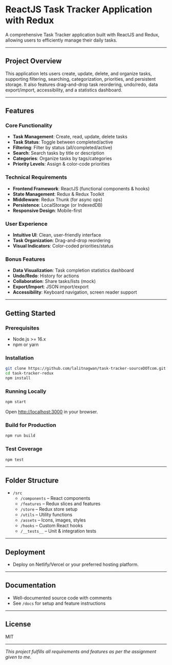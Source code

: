 # ReactJS Task Tracker Application with Redux

A comprehensive Task Tracker application built with ReactJS and Redux, allowing users to efficiently manage their daily tasks.

---

## Project Overview

This application lets users create, update, delete, and organize tasks, supporting filtering, searching, categorization, priorities, and persistent storage. It also features drag-and-drop task reordering, undo/redo, data export/import, accessibility, and a statistics dashboard.

---

## Features

### Core Functionality

- **Task Management**: Create, read, update, delete tasks
- **Task Status**: Toggle between completed/active
- **Filtering**: Filter by status (all/completed/active)
- **Search**: Search tasks by title or description
- **Categories**: Organize tasks by tags/categories
- **Priority Levels**: Assign & color-code priorities

### Technical Requirements

- **Frontend Framework**: ReactJS (functional components & hooks)
- **State Management**: Redux & Redux Toolkit
- **Middleware**: Redux Thunk (for async ops)
- **Persistence**: LocalStorage (or IndexedDB)
- **Responsive Design**: Mobile-first

### User Experience

- **Intuitive UI**: Clean, user-friendly interface
- **Task Organization**: Drag-and-drop reordering
- **Visual Indicators**: Color-coded priorities/status

### Bonus Features

- **Data Visualization**: Task completion statistics dashboard
- **Undo/Redo**: History for actions
- **Collaboration**: Share tasks/lists (mock)
- **Export/Import**: JSON import/export
- **Accessibility**: Keyboard navigation, screen reader support

---

## Getting Started

### Prerequisites

- Node.js >= 16.x
- npm or yarn

### Installation

```bash
git clone https://github.com/lalitnagwan/task-tracker-sourceDOTcom.git
cd task-tracker-redux
npm install
```

### Running Locally

```bash
npm start
```

Open [http://localhost:3000](http://localhost:3000) in your browser.

### Build for Production

```bash
npm run build
```

### Test Coverage

```bash
npm test
```

---

## Folder Structure

- `/src`
  - `/components` – React components
  - `/features` – Redux slices and features
  - `/store` – Redux store setup
  - `/utils` – Utility functions
  - `/assets` – Icons, images, styles
  - `/hooks` – Custom React hooks
  - `/__tests__` – Unit & integration tests

---

## Deployment

- Deploy on Netlify/Vercel or your preferred hosting platform.

---

## Documentation

- Well-documented source code with comments
- See `/docs` for setup and feature instructions

---

## License

MIT

---

_This project fulfills all requirements and features as per the assignment given to me._
